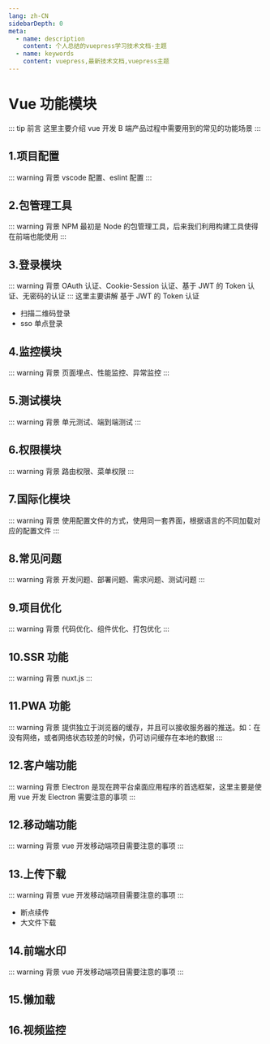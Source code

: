 ```yaml
---
lang: zh-CN
sidebarDepth: 0
meta:
  - name: description
    content: 个人总结的vuepress学习技术文档-主题
  - name: keywords
    content: vuepress,最新技术文档,vuepress主题
---
```


# Vue 功能模块

::: tip 前言
这里主要介绍 vue 开发 B 端产品过程中需要用到的常见的功能场景
:::

## 1.项目配置

::: warning 背景
vscode 配置、eslint 配置
:::

## 2.包管理工具

::: warning 背景
NPM 最初是 Node 的包管理工具，后来我们利用构建工具使得在前端也能使用
:::

## 3.登录模块

::: warning 背景
OAuth 认证、Cookie-Session 认证、基于 JWT 的 Token 认证、无密码的认证
:::
这里主要讲解 基于 JWT 的 Token 认证

- 扫描二维码登录
- sso 单点登录

## 4.监控模块

::: warning 背景
页面埋点、性能监控、异常监控
:::

## 5.测试模块

::: warning 背景
单元测试、端到端测试
:::

## 6.权限模块

::: warning 背景
路由权限、菜单权限
:::

## 7.国际化模块

::: warning 背景
使用配置文件的方式，使用同一套界面，根据语言的不同加载对应的配置文件
:::

## 8.常见问题

::: warning 背景
开发问题、部署问题、需求问题、测试问题
:::

## 9.项目优化

::: warning 背景
代码优化、组件优化、打包优化
:::

## 10.SSR 功能

::: warning 背景
nuxt.js
:::

## 11.PWA 功能

::: warning 背景
提供独立于浏览器的缓存，并且可以接收服务器的推送。如：在没有网络，或者网络状态较差的时候，仍可访问缓存在本地的数据
:::

## 12.客户端功能

::: warning 背景
Electron 是现在跨平台桌面应用程序的首选框架，这里主要是使用 vue 开发 Electron 需要注意的事项
:::

## 12.移动端功能

::: warning 背景
vue 开发移动端项目需要注意的事项
:::

## 13.上传下载

::: warning 背景
vue 开发移动端项目需要注意的事项
:::

- 断点续传
- 大文件下载

## 14.前端水印

::: warning 背景
vue 开发移动端项目需要注意的事项
:::

## 15.懒加载

## 16.视频监控
